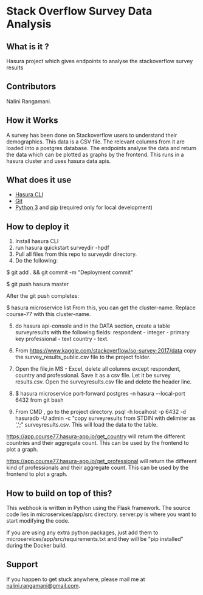 # Stack Overflow Survey Data Analysis



## What is it ?
Hasura project which gives endpoints to analyse the stackoverflow survey results

## Contributors
Nalini Rangamani.

## How it Works
A survey has been done on Stackoverflow users to understand their demographics. This data is a CSV file. The relevant columns from it are loaded into a postgres database. The endpoints analyse the data and return the data which can be plotted as graphs by the frontend. This runs in a hasura cluster and uses hasura data apis. 

## What does it use

- [Hasura CLI](https://docs.hasura.io/0.15/manual/install-hasura-cli.html)
- [Git](https://git-scm.com)
- [Python 3](https://www.python.org/downloads/) and [pip](https://pip.pypa.io/en/stable/installing/) (required only for local development)

## How to deploy it

1. Install hasura CLI
2. run hasura quickstart surveydir -hpdf
3. Pull all files from this repo to surveydir directory.
4. Do the following:

$ git add . && git commit -m "Deployment commit"

$ git push hasura master


After the git push completes:


$ hasura microservice list
 From this, you can get the cluster-name. Replace course-77 with this cluster-name.

5. do hasura api-console and in the DATA section, create a table surveyresults with the following fields:
respondent - integer - primary key
professional - text
country - text.

6. From https://www.kaggle.com/stackoverflow/so-survey-2017/data copy the survey_results_public.csv file to the project folder. 

7. Open the file,in MS - Excel, delete all columns except respondent, country and professional. Save it as a csv file. Let it be survey results.csv. Open the surveyresults.csv file and delete the header line.

8. $ hasura microservice port-forward postgres -n hasura --local-port 6432 from git bash

9. From CMD , go to the project directory. 
psql -h localhost -p 6432 -d hasuradb -U admin -c "copy surveyresults from STDIN with delimiter as ',';" surveyresults.csv.
This will load the data to the table.

https://app.course77.hasura-app.io/get_country will return the different countries and their aggregate count. This can be used by the frontend to plot a graph.

https://app.course77.hasura-app.io/get_professional will return the different kind of professionals and their aggregate count. This can be used by the frontend to plot a graph.

## How to build on top of this?
This webhook is written in Python using the Flask framework. The source code lies in microservices/app/src directory. server.py is where you want to start modifying the code.

If you are using any extra python packages, just add them to microservices/app/src/requirements.txt and they will be "pip installed" during the Docker build.

## Support
If you happen to get stuck anywhere, please mail me at nalini.rangamani@gmail.com. 
